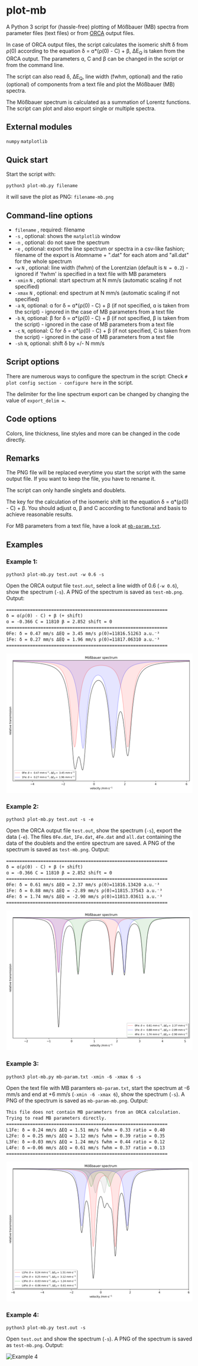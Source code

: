 # plot-mb
A Python 3 script for (hassle-free) plotting of Mößbauer (MB) spectra from parameter files (text files) or from [ORCA](https://orcaforum.kofo.mpg.de) 
output files.  

In case of ORCA output files, the script calculates the isomeric shift δ from ρ(0) according to the equation δ = ɑ*(ρ(0) - C) + β, 
ΔE<sub>Q</sub> is taken from the ORCA output. The parameters ɑ, C and β can be changed in the script or from the command line.  

The script can also read δ, ΔE<sub>Q</sub>, line width (fwhm, optional) and the ratio (optional) of components from a text file and plot the Mößbauer (MB) spectra.  

The Mößbauer spectrum is calculated as a summation of Lorentz functions. The script can plot and also export single or multiple spectra. 

## External modules
 `numpy` 
 `matplotlib`
 
## Quick start
 Start the script with:
```console
python3 plot-mb.py filename
```
it will save the plot as PNG:
`filename-mb.png`

## Command-line options
- `filename` , required: filename
- `-s` , optional: shows the `matplotlib` window
- `-n` , optional: do not save the spectrum
- `-e` , optional: export the line spectrum or spectra in a csv-like fashion; filename of the export is Atomname + ".dat" for each atom and "all.dat" for the whole spectrum
- `-w` `N` , optional: line width (fwhm) of the Lorentzian (default is `N = 0.2`) - ignored if 'fwhm' is specified in a text file with MB parameters
- `-xmin`  `N` , optional: start spectrum at N mm/s (automatic scaling if not specified)
- `-xmax`  `N` , optional: end spectrum at N mm/s (automatic scaling if not specified)
- `-a` `N`, optional: ɑ for δ = ɑ*(ρ(0) - C) + β (if not specified, ɑ is taken from the script) - ignored in the case of MB parameters from a text file
- `-b` `N`, optional: β for δ = ɑ*(ρ(0) - C) + β (if not specified, β is taken from the script) - ignored in the case of MB parameters from a text file
- `-c` `N`, optional: C for δ = ɑ*(ρ(0) - C) + β (if not specified, C is taken from the script) - ignored in the case of MB parameters from a text file
- `-sh` `N`, optional: shift  δ by +/- N mm/s

## Script options
There are numerous ways to configure the spectrum in the script:
Check `# plot config section - configure here` in the script. 

The delimiter for the line spectrum export can be changed by changing the value of `export_delim =`.

## Code options
Colors, line thickness, line styles and 
more can be changed in the code directly.

## Remarks
The PNG file will be replaced everytime you start the script with the same output file. 
If you want to keep the file, you have to rename it. 

The script can only handle singlets and doublets.

The key for the calculation of the isomeric shift ist the equation δ = ɑ*(ρ(0) - C) + β. You should adjust ɑ, β and C according to functional and basis to achieve reasonable results.

For MB parameters from a text file, have a look at [`mb-param.txt`](mb-param.txt). 

## Examples
### Example 1:
```console
python3 plot-mb.py test.out -w 0.6 -s
```
Open the ORCA output file `test.out`, select a line width of 0.6 (`-w 0.6`), show the spectrum (`-s`). A PNG of the spectrum is saved as `test-mb.png`.
Output:
```console
=============================================================
δ = ɑ(ρ(0) - C) + β (+ shift)
ɑ = -0.366 C = 11810 β = 2.852 shift = 0
=============================================================
0Fe: δ = 0.47 mm/s ΔEQ = 3.45 mm/s ρ(0)=11816.51263 a.u.⁻³
1Fe: δ = 0.27 mm/s ΔEQ = 1.96 mm/s ρ(0)=11817.06310 a.u.⁻³
=============================================================
```
![Example 1](/examples/example1a.png)

### Example 2:
```console
python3 plot-mb.py test.out -s -e
```
Open the ORCA output file `test.out`, show the spectrum (`-s`), export the data (`-e`). The files `0Fe.dat`, `1Fe.dat`, `4Fe.dat` and `all.dat` containing the data of the doublets and the entire spectrum are saved. 
A PNG of the spectrum is saved as `test-mb.png`.
Output:
```console
=============================================================
δ = ɑ(ρ(0) - C) + β (+ shift)
ɑ = -0.366 C = 11810 β = 2.852 shift = 0
=============================================================
0Fe: δ = 0.61 mm/s ΔEQ = 2.37 mm/s ρ(0)=11816.13420 a.u.⁻³
1Fe: δ = 0.88 mm/s ΔEQ = -2.89 mm/s ρ(0)=11815.37543 a.u.⁻³
4Fe: δ = 1.74 mm/s ΔEQ = -2.90 mm/s ρ(0)=11813.03611 a.u.⁻³
=============================================================
```
![Example 2](/examples/example2a.png)

### Example 3:
```console
python3 plot-mb.py mb-param.txt -xmin -6 -xmax 6 -s
```
Open the text file with MB paramters `mb-param.txt`, start the spectrum at -6 mm/s and end at +6 mm/s (`-xmin -6 -xmax 6`), show the spectrum (`-s`). A PNG of the spectrum is saved as `mb-param-mb.png`.
Output:
```console
This file does not contain MB parameters from an ORCA calculation.
Trying to read MB parameters directly.
=============================================================
L1Fe: δ = 0.24 mm/s ΔEQ = 1.51 mm/s fwhm = 0.33 ratio = 0.40
L2Fe: δ = 0.25 mm/s ΔEQ = 3.12 mm/s fwhm = 0.39 ratio = 0.35
L3Fe: δ =-0.03 mm/s ΔEQ = 1.24 mm/s fwhm = 0.44 ratio = 0.12
L4Fe: δ =-0.06 mm/s ΔEQ = 0.61 mm/s fwhm = 0.37 ratio = 0.13
=============================================================
```
![Example 3](/examples/example3a.png)

### Example 4:
```console
python3 plot-mb.py test.out -s
```
Open `test.out` and show the spectrum (`-s`). A PNG of the spectrum is saved as `test-mb.png`.
Output:

![Example 4](/examples/show-use2.gif)
